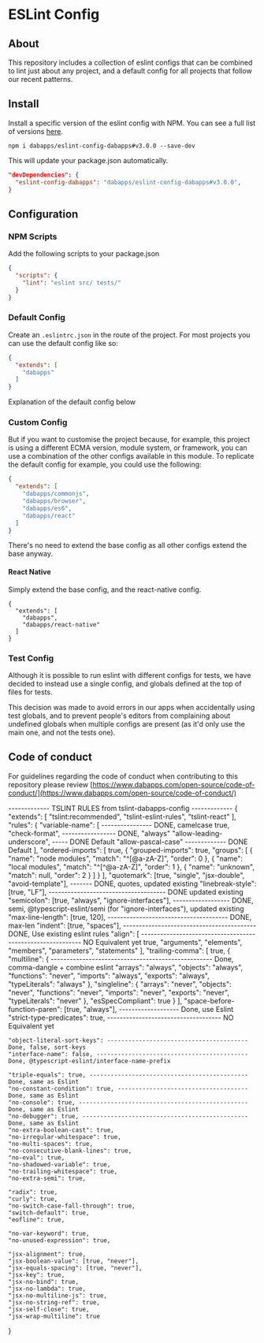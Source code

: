 # ESLint Config


## About
This repository includes a collection of eslint configs that can be combined to lint just about any project, and a default config for all projects that follow our recent patterns.


## Install

Install a specific version of the eslint config with NPM. You can see a full list of versions [here](https://github.com/dabapps/eslint-config-dabapps/releases).

```shell
npm i dabapps/eslint-config-dabapps#v3.0.0 --save-dev
```

This will update your package.json automatically.

```json
"devDependencies": {
  "eslint-config-dabapps": "dabapps/eslint-config-dabapps#v3.0.0",
}
```


## Configuration


### NPM Scripts

Add the following scripts to your package.json

```json
{
  "scripts": {
    "lint": "eslint src/ tests/"
  }
}
```


### Default Config

Create an `.eslintrc.json` in the route of the project. For most projects you can use the default config like so:

```json
{
  "extends": [
    "dabapps"
  ]
}
```

Explanation of the default config below


### Custom Config

But if you want to customise the project because, for example, this project is using a different ECMA version, module system, or framework, you can use a combination of the other configs available in this module. To replicate the default config for example, you could use the following:

```json
{
  "extends": [
    "dabapps/commonjs",
    "dabapps/browser",
    "dabapps/es6",
    "dabapps/react"
  ]
}
```

There's no need to extend the base config as all other configs extend the base anyway.


#### React Native

Simply extend the base config, and the react-native config.

```
{
  "extends": [
    "dabapps",
    "dabapps/react-native"
  ]
}
```


### Test Config

Although it is possible to run eslint with different configs for tests, we have decided to instead use a single config, and globals defined at the top of files for tests.

This decision was made to avoid errors in our apps when accidentally using test globals, and to prevent people's editors from complaining about undefined globals when multiple configs are present (as it'd only use the main one, and not the tests one).

## Code of conduct

For guidelines regarding the code of conduct when contributing to this repository please review [https://www.dabapps.com/open-source/code-of-conduct/](https://www.dabapps.com/open-source/code-of-conduct/)


------------- TSLINT RULES from tslint-dabapps-config -------------
{
  "extends": [
    "tslint:recommended",
    "tslint-eslint-rules",
    "tslint-react"
  ],
  "rules": {
    "variable-name": [ ---------------- DONE, camelcase
      true,
      "check-format", ----------------- DONE, "always"
      "allow-leading-underscore", ----- DONE Default
      "allow-pascal-case" ------------- DONE Default
    ],
    "ordered-imports": [
      true,
      {
        "grouped-imports": true,
        "groups": [
          {
            "name": "node modules",
            "match": "^[@a-zA-Z]",
            "order": 0
          },
          {
            "name": "local modules",
            "match": "^[^@a-zA-Z]",
            "order": 1
          },
          {
            "name": "unknown",
            "match": null,
            "order": 2
          }
        ]
      }
    ],
    "quotemark": [true, "single", "jsx-double", "avoid-template"], ------- DONE, quotes, updated existing
    "linebreak-style": [true, "LF"], ------------------------------------- DONE updated existing
    "semicolon": [true, "always", "ignore-interfaces"], ------------------ DONE, semi, @typescript-eslint/semi (for "ignore-interfaces"), updated existing
    "max-line-length": [true, 120], -------------------------------------- DONE, max-len
    "indent": [true, "spaces"], ------------------------------------------ DONE, Use existing eslint rules
    "align": [ ----------------------------------------------------------- NO Equivalent yet
      true,
      "arguments",
      "elements",
      "members",
      "parameters",
      "statements"
    ],
    "trailing-comma": [
      true,
      {
        "multiline": { --------------------------------------------------- Done, comma-dangle + combine eslint
          "arrays": "always",
          "objects": "always",
          "functions": "never",
          "imports": "always",
          "exports": "always",
          "typeLiterals": "always"
        },
        "singleline": {
          "arrays": "never",
          "objects": "never",
          "functions": "never",
          "imports": "never",
          "exports": "never",
          "typeLiterals": "never"
        },
        "esSpecCompliant": true
      }
    ],
    "space-before-function-paren": [true, "always"], ------------------- Done, use Eslint
    "strict-type-predicates": true, ------------------------------------ NO Equivalent yet

    "object-literal-sort-keys": ---------------------------------------- Done, false, sort-keys
    "interface-name": false, ------------------------------------------- Done, @typescript-eslint/interface-name-prefix

    "triple-equals": true, --------------------------------------------- Done, same as Eslint
    "no-constant-condition": true, ------------------------------------- Done, same as Eslint
    "no-console": true, ------------------------------------------------ Done, same as Eslint
    "no-debugger": true, ----------------------------------------------- Done, same as Eslint
    "no-extra-boolean-cast": true,
    "no-irregular-whitespace": true,
    "no-multi-spaces": true,
    "no-consecutive-blank-lines": true,
    "no-eval": true,
    "no-shadowed-variable": true,
    "no-trailing-whitespace": true,
    "no-extra-semi": true,

    "radix": true,
    "curly": true,
    "no-switch-case-fall-through": true,
    "switch-default": true,
    "eofline": true,

    "no-var-keyword": true,
    "no-unused-expression": true,

    "jsx-alignment": true,
    "jsx-boolean-value": [true, "never"],
    "jsx-equals-spacing": [true, "never"],
    "jsx-key": true,
    "jsx-no-bind": true,
    "jsx-no-lambda": true,
    "jsx-no-multiline-js": true,
    "jsx-no-string-ref": true,
    "jsx-self-close": true,
    "jsx-wrap-multiline": true
  }

